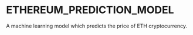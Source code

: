 # ETHEREUM_PREDICTION_MODEL
A machine learning model which predicts the price of ETH cryptocurrency.
